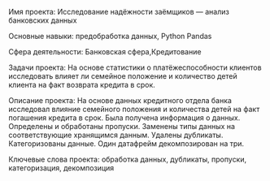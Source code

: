 Имя проекта: Исследование надёжности заёмщиков — анализ банковских данных

Основные навыки: предобработка данных, Python Pandas

Сфера деятельности: Банковская сфера,Кредитование

Задачи проекта: На основе статистики о платёжеспособности клиентов исследовать влияет ли семейное положение и количество детей клиента на факт возврата кредита в срок.

Описание проекта: На основе данных кредитного отдела банка исследовал влияние семейного положения и количества детей на факт погашения кредита в срок. Была получена информация о данных. Определены и обработаны пропуски. Заменены типы данных на соответствующие хранящимся данным. Удалены дубликаты. Категоризованы данные. Один датафрейм декомпозирован на три.

Ключевые слова проекта: обработка данных, дубликаты, пропуски, категоризация, декомпозиция
